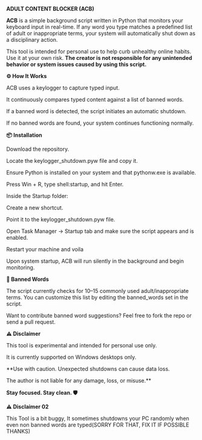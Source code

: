 **ADULT CONTENT BLOCKER (ACB)**

**ACB** is a simple background script written in Python that monitors your keyboard input in real-time. If any word you type matches a predefined list of adult or inappropriate terms, your system will automatically shut down as a disciplinary action.

This tool is intended for personal use to help curb unhealthy online habits. Use it at your own risk. **The creator is not responsible for any unintended behavior or system issues caused by using this script.**

**⚙️ How It Works**

ACB uses a keylogger to capture typed input.

It continuously compares typed content against a list of banned words.

If a banned word is detected, the script initiates an automatic shutdown.

If no banned words are found, your system continues functioning normally.

**📦 Installation**

Download the repository.

Locate the keylogger_shutdown.pyw file and copy it.

Ensure Python is installed on your system and that pythonw.exe is available.

Press Win + R, type shell:startup, and hit Enter.

Inside the Startup folder:

Create a new shortcut.

Point it to the keylogger_shutdown.pyw file.

Open Task Manager → Startup tab and make sure the script appears and is enabled.

Restart your machine and voila

Upon system startup, ACB will run silently in the background and begin monitoring.

**🚫 Banned Words**

The script currently checks for 10–15 commonly used adult/inappropriate terms. You can customize this list by editing the banned_words set in the script.

Want to contribute banned word suggestions? Feel free to fork the repo or send a pull request.

**⚠️ Disclaimer**

This tool is experimental and intended for personal use only.

It is currently supported on Windows desktops only.

**Use with caution. Unexpected shutdowns can cause data loss.

The author is not liable for any damage, loss, or misuse.**

**Stay focused. Stay clean. 🛡️**

**⚠️ Disclaimer 02**

This Tool is a bit buggy, It sometimes shutdowns your PC randomly when even non banned words are typed(SORRY FOR THAT, FIX IT IF POSSIBLE THANKS)
